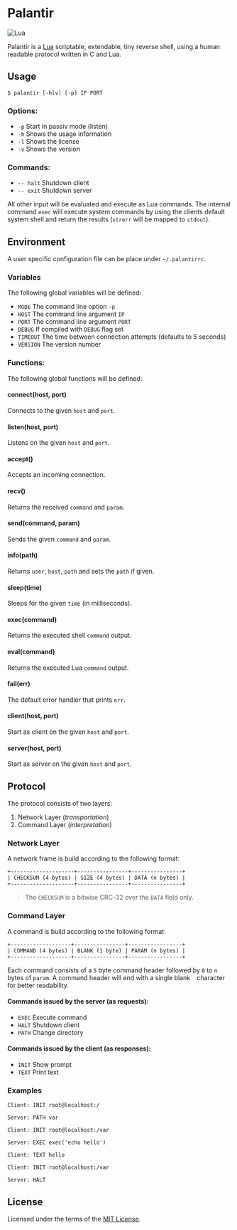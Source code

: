 # Palantir
![Lua](https://www.lua.org/images/lua-logo.gif)

Palantir is a [Lua](https://www.lua.org) scriptable, extendable, tiny reverse 
shell, using a human readable protocol written in C and Lua.

## Usage
```
$ palantir [-hlv] [-p] IP PORT
```

### Options:
* `-p` Start in passiv mode (listen)
* `-h` Shows the usage information
* `-l` Shows the license
* `-v` Shows the version

### Commands:
* `-- halt` Shutdown client
* `-- exit` Shutdown server

All other input will be evaluated and execute as Lua commands. The internal
command `exec` will execute system commands by using the clients default 
system shell and return the results (`strerr` will be mapped to `stdout`).

## Environment
A user specific configuration file can be place under `~/.palantirrc`.

### Variables
The following global variables will be defined:

* `MODE`    The command line option `-p`
* `HOST`    The command line argument `IP`
* `PORT`    The command line argument `PORT`
* `DEBUG`   If compiled with `DEBUG` flag set
* `TIMEOUT` The time between connection attempts (defaults to 5 seconds)
* `VERSION` The version number

### Functions:
The following global functions will be defined:

#### connect(host, port)
Connects to the given `host` and `port`.

#### listen(host, port)
Listens on the given `host` and `port`.

#### accept()
Accepts an incoming connection.

#### recv()
Returns the received `command` and `param`.

#### send(command, param)
Sends the given `command` and `param`.

#### info(path)
Returns `user`, `host`, `path` and sets the `path` if given.

#### sleep(time)
Sleeps for the given `time` (in milliseconds).

#### exec(command)
Returns the executed shell `command` output.

#### eval(command)
Returns the executed Lua `command` output.

#### fail(err)
The default error handler that prints `err`.

#### client(host, port)
Start as client on the given `host` and `port`.

#### server(host, port)
Start as server on the given `host` and `port`.

## Protocol
The protocol consists of two layers:

1. Network Layer (_transportation_)
2. Command Layer (_interpretation_)

### Network Layer
A network frame is build according to the following format:
```
+--------------------+----------------+----------------+
| CHECKSUM (4 bytes) | SIZE (4 bytes) | DATA (n bytes) |
+--------------------+----------------+----------------+
```
> The `CHECKSUM` is a bitwise CRC-32 over the `DATA` field only.

### Command Layer
A command is build according to the following format:
```
+-------------------+----------------+-----------------+
| COMMAND (4 bytes) | BLANK (1 byte) | PARAM (n bytes) |
+-------------------+----------------+-----------------+
```
Each command consists of a `5` byte command header followed by `0` to `n` 
bytes of `param`. A command header will end with a single blank ` ` character 
for better readability.

#### Commands issued by the server (as requests):
* `EXEC` Execute command
* `HALT` Shutdown client
* `PATH` Change directory

#### Commands issued by the client (as responses):
* `INIT` Show prompt
* `TEXT` Print text

### Examples
```
Client: INIT root@localhost:/
```
```
Server: PATH var
```

```
Client: INIT root@localhost:/var
```
```
Server: EXEC exec('echo hello')
```
```
Client: TEXT hello
```

```
Client: INIT root@localhost:/var
```
```
Server: HALT
```

## License
Licensed under the terms of the [MIT License](LICENSE).